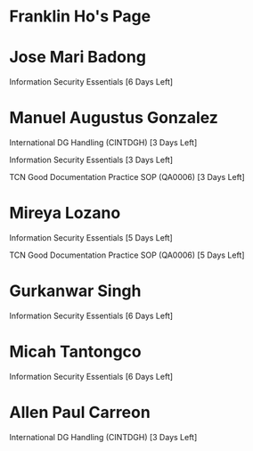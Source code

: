 # Franklin Ho's Page




# Jose Mari Badong


Information Security Essentials [6 Days Left]



# Manuel Augustus Gonzalez


International DG Handling (CINTDGH) [3 Days Left]

Information Security Essentials [3 Days Left]

TCN Good Documentation Practice SOP (QA0006) [3 Days Left]



# Mireya Lozano


Information Security Essentials [5 Days Left]

TCN Good Documentation Practice SOP (QA0006) [5 Days Left]



# Gurkanwar Singh


Information Security Essentials [6 Days Left]



# Micah Tantongco


Information Security Essentials [6 Days Left]



# Allen Paul Carreon


International DG Handling (CINTDGH) [3 Days Left]



